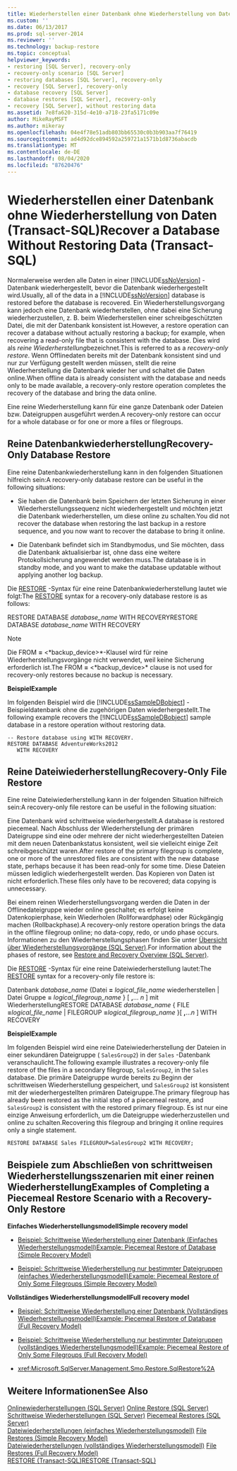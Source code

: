 ```yaml
---
title: Wiederherstellen einer Datenbank ohne Wiederherstellung von Daten (Transact-SQL) | Microsoft-Dokumentation
ms.custom: ''
ms.date: 06/13/2017
ms.prod: sql-server-2014
ms.reviewer: ''
ms.technology: backup-restore
ms.topic: conceptual
helpviewer_keywords:
- restoring [SQL Server], recovery-only
- recovery-only scenario [SQL Server]
- restoring databases [SQL Server], recovery-only
- recovery [SQL Server], recovery-only
- database recovery [SQL Server]
- database restores [SQL Server], recovery-only
- recovery [SQL Server], without restoring data
ms.assetid: 7e8fa620-315d-4e10-a718-23fa5171c09e
author: MikeRayMSFT
ms.author: mikeray
ms.openlocfilehash: 04e4f78e51adb803bb65530c0b3b903aa7f76419
ms.sourcegitcommit: ad4d92dce894592a259721a1571b1d8736abacdb
ms.translationtype: MT
ms.contentlocale: de-DE
ms.lasthandoff: 08/04/2020
ms.locfileid: "87620476"
---
```

# <a name="recover-a-database-without-restoring-data-transact-sql"></a><span data-ttu-id="c6b9c-102">Wiederherstellen einer Datenbank ohne Wiederherstellung von Daten (Transact-SQL)</span><span class="sxs-lookup"><span data-stu-id="c6b9c-102">Recover a Database Without Restoring Data (Transact-SQL)</span></span>
  <span data-ttu-id="c6b9c-103">Normalerweise werden alle Daten in einer [!INCLUDE[ssNoVersion](../../includes/ssnoversion-md.md)] -Datenbank wiederhergestellt, bevor die Datenbank wiederhergestellt wird.</span><span class="sxs-lookup"><span data-stu-id="c6b9c-103">Usually, all of the data in a [!INCLUDE[ssNoVersion](../../includes/ssnoversion-md.md)] database is restored before the database is recovered.</span></span> <span data-ttu-id="c6b9c-104">Ein Wiederherstellungsvorgang kann jedoch eine Datenbank wiederherstellen, ohne dabei eine Sicherung wiederherzustellen, z. B. beim Wiederherstellen einer schreibgeschützten Datei, die mit der Datenbank konsistent ist.</span><span class="sxs-lookup"><span data-stu-id="c6b9c-104">However, a restore operation can recover a database without actually restoring a backup; for example, when recovering a read-only file that is consistent with the database.</span></span> <span data-ttu-id="c6b9c-105">Dies wird als *reine Wiederherstellung*bezeichnet.</span><span class="sxs-lookup"><span data-stu-id="c6b9c-105">This is referred to as a *recovery-only restore*.</span></span> <span data-ttu-id="c6b9c-106">Wenn Offlinedaten bereits mit der Datenbank konsistent sind und nur zur Verfügung gestellt werden müssen, stellt die reine Wiederherstellung die Datenbank wieder her und schaltet die Daten online.</span><span class="sxs-lookup"><span data-stu-id="c6b9c-106">When offline data is already consistent with the database and needs only to be made available, a recovery-only restore operation completes the recovery of the database and bring the data online.</span></span>  
  
 <span data-ttu-id="c6b9c-107">Eine reine Wiederherstellung kann für eine ganze Datenbank oder Dateien bzw. Dateigruppen ausgeführt werden.</span><span class="sxs-lookup"><span data-stu-id="c6b9c-107">A recovery-only restore can occur for a whole database or for one or more a files or filegroups.</span></span>  
  
## <a name="recovery-only-database-restore"></a><span data-ttu-id="c6b9c-108">Reine Datenbankwiederherstellung</span><span class="sxs-lookup"><span data-stu-id="c6b9c-108">Recovery-Only Database Restore</span></span>  
 <span data-ttu-id="c6b9c-109">Eine reine Datenbankwiederherstellung kann in den folgenden Situationen hilfreich sein:</span><span class="sxs-lookup"><span data-stu-id="c6b9c-109">A recovery-only database restore can be useful in the following situations:</span></span>  
  
-   <span data-ttu-id="c6b9c-110">Sie haben die Datenbank beim Speichern der letzten Sicherung in einer Wiederherstellungssequenz nicht wiederhergestellt und möchten jetzt die Datenbank wiederherstellen, um diese online zu schalten.</span><span class="sxs-lookup"><span data-stu-id="c6b9c-110">You did not recover the database when restoring the last backup in a restore sequence, and you now want to recover the database to bring it online.</span></span>  
  
-   <span data-ttu-id="c6b9c-111">Die Datenbank befindet sich im Standbymodus, und Sie möchten, dass die Datenbank aktualisierbar ist, ohne dass eine weitere Protokollsicherung angewendet werden muss.</span><span class="sxs-lookup"><span data-stu-id="c6b9c-111">The database is in standby mode, and you want to make the database updatable without applying another log backup.</span></span>  
  
 <span data-ttu-id="c6b9c-112">Die [RESTORE](/sql/t-sql/statements/restore-statements-transact-sql) -Syntax für eine reine Datenbankwiederherstellung lautet wie folgt:</span><span class="sxs-lookup"><span data-stu-id="c6b9c-112">The [RESTORE](/sql/t-sql/statements/restore-statements-transact-sql) syntax for a recovery-only database restore is as follows:</span></span>  
  
 <span data-ttu-id="c6b9c-113">RESTORE DATABASE *database_name* WITH RECOVERY</span><span class="sxs-lookup"><span data-stu-id="c6b9c-113">RESTORE DATABASE *database_name* WITH RECOVERY</span></span>  
  
> [!NOTE]  
>  <span data-ttu-id="c6b9c-114">Die FROM **=** \<*backup_device>\*-Klausel wird für reine Wiederherstellungsvorgänge nicht verwendet, weil keine Sicherung erforderlich ist.</span><span class="sxs-lookup"><span data-stu-id="c6b9c-114">The FROM **=** \<*backup_device>\* clause is not used for recovery-only restores because no backup is necessary.</span></span>  
  
 <span data-ttu-id="c6b9c-115">**Beispiel**</span><span class="sxs-lookup"><span data-stu-id="c6b9c-115">**Example**</span></span>  
  
 <span data-ttu-id="c6b9c-116">Im folgenden Beispiel wird die [!INCLUDE[ssSampleDBobject](../../includes/sssampledbobject-md.md)] -Beispieldatenbank ohne die zugehörigen Daten wiederhergestellt.</span><span class="sxs-lookup"><span data-stu-id="c6b9c-116">The following example recovers the [!INCLUDE[ssSampleDBobject](../../includes/sssampledbobject-md.md)] sample database in a restore operation without restoring data.</span></span>  
  
```  
-- Restore database using WITH RECOVERY.  
RESTORE DATABASE AdventureWorks2012  
   WITH RECOVERY  
```  
  
## <a name="recovery-only-file-restore"></a><span data-ttu-id="c6b9c-117">Reine Dateiwiederherstellung</span><span class="sxs-lookup"><span data-stu-id="c6b9c-117">Recovery-Only File Restore</span></span>  
 <span data-ttu-id="c6b9c-118">Eine reine Dateiwiederherstellung kann in der folgenden Situation hilfreich sein:</span><span class="sxs-lookup"><span data-stu-id="c6b9c-118">A recovery-only file restore can be useful in the following situation:</span></span>  
  
 <span data-ttu-id="c6b9c-119">Eine Datenbank wird schrittweise wiederhergestellt.</span><span class="sxs-lookup"><span data-stu-id="c6b9c-119">A database is restored piecemeal.</span></span> <span data-ttu-id="c6b9c-120">Nach Abschluss der Wiederherstellung der primären Dateigruppe sind eine oder mehrere der nicht wiederhergestellten Dateien mit dem neuen Datenbankstatus konsistent, weil sie vielleicht einige Zeit schreibgeschützt waren.</span><span class="sxs-lookup"><span data-stu-id="c6b9c-120">After restore of the primary filegroup is complete, one or more of the unrestored files are consistent with the new database state, perhaps because it has been read-only for some time.</span></span> <span data-ttu-id="c6b9c-121">Diese Dateien müssen lediglich wiederhergestellt werden. Das Kopieren von Daten ist nicht erforderlich.</span><span class="sxs-lookup"><span data-stu-id="c6b9c-121">These files only have to be recovered; data copying is unnecessary.</span></span>  
  
 <span data-ttu-id="c6b9c-122">Bei einem reinen Wiederherstellungsvorgang werden die Daten in der Offlinedateigruppe wieder online geschaltet; es erfolgt keine Datenkopierphase, kein Wiederholen (Rollforwardphase) oder Rückgängig machen (Rollbackphase).</span><span class="sxs-lookup"><span data-stu-id="c6b9c-122">A recovery-only restore operation brings the data in the offline filegroup online; no data-copy, redo, or undo phase occurs.</span></span> <span data-ttu-id="c6b9c-123">Informationen zu den Wiederherstellungsphasen finden Sie unter [Übersicht über Wiederherstellungsvorgänge &#40;SQL Server&#41;](restore-and-recovery-overview-sql-server.md).</span><span class="sxs-lookup"><span data-stu-id="c6b9c-123">For information about the phases of restore, see [Restore and Recovery Overview &#40;SQL Server&#41;](restore-and-recovery-overview-sql-server.md).</span></span>  
  
 <span data-ttu-id="c6b9c-124">Die [RESTORE](/sql/t-sql/statements/restore-statements-transact-sql) -Syntax für eine reine Dateiwiederherstellung lautet:</span><span class="sxs-lookup"><span data-stu-id="c6b9c-124">The [RESTORE](/sql/t-sql/statements/restore-statements-transact-sql) syntax for a recovery-only file restore is:</span></span>  
  
 <span data-ttu-id="c6b9c-125">Datenbank *database_name* {Datei **=** _logical_file_name_ wiederherstellen | Datei Gruppe **=** _logical_filegroup_name_ } [ **,**... *n* ] mit Wiederherstellung</span><span class="sxs-lookup"><span data-stu-id="c6b9c-125">RESTORE DATABASE *database_name* { FILE **=**_logical_file_name_ | FILEGROUP **=**_logical_filegroup_name_ }[ **,**...*n* ] WITH RECOVERY</span></span>  
  
 <span data-ttu-id="c6b9c-126">**Beispiel**</span><span class="sxs-lookup"><span data-stu-id="c6b9c-126">**Example**</span></span>  
  
 <span data-ttu-id="c6b9c-127">Im folgenden Beispiel wird eine reine Dateiwiederherstellung der Dateien in einer sekundären Dateigruppe ( `SalesGroup2`) in der `Sales` -Datenbank veranschaulicht.</span><span class="sxs-lookup"><span data-stu-id="c6b9c-127">The following example illustrates a recovery-only file restore of the files in a secondary filegroup, `SalesGroup2`, in the `Sales` database.</span></span> <span data-ttu-id="c6b9c-128">Die primäre Dateigruppe wurde bereits zu Beginn der schrittweisen Wiederherstellung gespeichert, und `SalesGroup2` ist konsistent mit der wiederhergestellten primären Dateigruppe.</span><span class="sxs-lookup"><span data-stu-id="c6b9c-128">The primary filegroup has already been restored as the initial step of a piecemeal restore, and `SalesGroup2` is consistent with the restored primary filegroup.</span></span> <span data-ttu-id="c6b9c-129">Es ist nur eine einzige Anweisung erforderlich, um die Dateigruppe wiederherzustellen und online zu schalten.</span><span class="sxs-lookup"><span data-stu-id="c6b9c-129">Recovering this filegroup and bringing it online requires only a single statement.</span></span>  
  
```  
RESTORE DATABASE Sales FILEGROUP=SalesGroup2 WITH RECOVERY;  
```  
  
## <a name="examples-of-completing-a-piecemeal-restore-scenario-with-a-recovery-only-restore"></a><span data-ttu-id="c6b9c-130">Beispiele zum Abschließen von schrittweisen Wiederherstellungsszenarien mit einer reinen Wiederherstellung</span><span class="sxs-lookup"><span data-stu-id="c6b9c-130">Examples of Completing a Piecemeal Restore Scenario with a Recovery-Only Restore</span></span>  
 <span data-ttu-id="c6b9c-131">**Einfaches Wiederherstellungsmodell**</span><span class="sxs-lookup"><span data-stu-id="c6b9c-131">**Simple recovery model**</span></span>  
  
-   [<span data-ttu-id="c6b9c-132">Beispiel: Schrittweise Wiederherstellung einer Datenbank &#40;Einfaches Wiederherstellungsmodell&#41;</span><span class="sxs-lookup"><span data-stu-id="c6b9c-132">Example: Piecemeal Restore of Database &#40;Simple Recovery Model&#41;</span></span>](example-piecemeal-restore-of-database-simple-recovery-model.md)  
  
-   [<span data-ttu-id="c6b9c-133">Beispiel: Schrittweise Wiederherstellung nur bestimmter Dateigruppen &#40;einfaches Wiederherstellungsmodell&#41;</span><span class="sxs-lookup"><span data-stu-id="c6b9c-133">Example: Piecemeal Restore of Only Some Filegroups &#40;Simple Recovery Model&#41;</span></span>](example-piecemeal-restore-of-only-some-filegroups-simple-recovery-model.md)  
  
 <span data-ttu-id="c6b9c-134">**Vollständiges Wiederherstellungsmodell**</span><span class="sxs-lookup"><span data-stu-id="c6b9c-134">**Full recovery model**</span></span>  
  
-   [<span data-ttu-id="c6b9c-135">Beispiel: Schrittweise Wiederherstellung einer Datenbank &#40;Vollständiges Wiederherstellungsmodell&#41;</span><span class="sxs-lookup"><span data-stu-id="c6b9c-135">Example: Piecemeal Restore of Database &#40;Full Recovery Model&#41;</span></span>](example-piecemeal-restore-of-database-full-recovery-model.md)  
  
-   [<span data-ttu-id="c6b9c-136">Beispiel: Schrittweise Wiederherstellung nur bestimmter Dateigruppen &#40;vollständiges Wiederherstellungsmodell&#41;</span><span class="sxs-lookup"><span data-stu-id="c6b9c-136">Example: Piecemeal Restore of Only Some Filegroups &#40;Full Recovery Model&#41;</span></span>](example-piecemeal-restore-of-only-some-filegroups-full-recovery-model.md)  
  
-   <xref:Microsoft.SqlServer.Management.Smo.Restore.SqlRestore%2A>  
  
## <a name="see-also"></a><span data-ttu-id="c6b9c-137">Weitere Informationen</span><span class="sxs-lookup"><span data-stu-id="c6b9c-137">See Also</span></span>  
 <span data-ttu-id="c6b9c-138">[Onlinewiederherstellungen &#40;SQL Server&#41;](online-restore-sql-server.md) </span><span class="sxs-lookup"><span data-stu-id="c6b9c-138">[Online Restore &#40;SQL Server&#41;](online-restore-sql-server.md) </span></span>  
 <span data-ttu-id="c6b9c-139">[Schrittweise Wiederherstellungen &#40;SQL Server&#41;](piecemeal-restores-sql-server.md) </span><span class="sxs-lookup"><span data-stu-id="c6b9c-139">[Piecemeal Restores &#40;SQL Server&#41;](piecemeal-restores-sql-server.md) </span></span>  
 <span data-ttu-id="c6b9c-140">[Dateiwiederherstellungen &#40;einfaches Wiederherstellungsmodell&#41;](file-restores-simple-recovery-model.md) </span><span class="sxs-lookup"><span data-stu-id="c6b9c-140">[File Restores &#40;Simple Recovery Model&#41;](file-restores-simple-recovery-model.md) </span></span>  
 <span data-ttu-id="c6b9c-141">[Dateiwiederherstellungen &#40;vollständiges Wiederherstellungsmodell&#41;](file-restores-full-recovery-model.md) </span><span class="sxs-lookup"><span data-stu-id="c6b9c-141">[File Restores &#40;Full Recovery Model&#41;](file-restores-full-recovery-model.md) </span></span>  
 [<span data-ttu-id="c6b9c-142">RESTORE &#40;Transact-SQL&#41;</span><span class="sxs-lookup"><span data-stu-id="c6b9c-142">RESTORE &#40;Transact-SQL&#41;</span></span>](/sql/t-sql/statements/restore-statements-transact-sql)  
  
  

